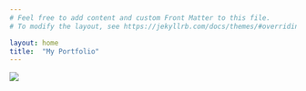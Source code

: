 ```yaml
---
# Feel free to add content and custom Front Matter to this file.
# To modify the layout, see https://jekyllrb.com/docs/themes/#overriding-theme-defaults

layout: home
title:  "My Portfolio"
---
```



<img src= "https://suqjuan.github.io/docs/assets/img/scaraGUI.png"/>
